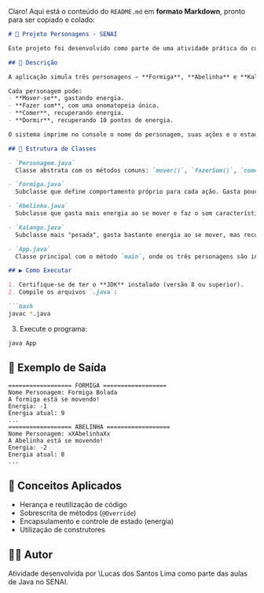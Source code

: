 Claro! Aqui está o conteúdo do `README.md` em **formato Markdown**, pronto para ser copiado e colado:

````markdown
# 🐜 Projeto Personagens - SENAI

Este projeto foi desenvolvido como parte de uma atividade prática do curso do SENAI, com o objetivo de exercitar conceitos de **Programação Orientada a Objetos (POO)** em Java, como **herança**, **polimorfismo**, **classes abstratas** e **métodos sobrescritos**.

## 📄 Descrição

A aplicação simula três personagens — **Formiga**, **Abelinha** e **Kalango** — que possuem comportamentos semelhantes, mas com variações nos efeitos de suas ações. Todos herdam da classe abstrata `Personagem`, que define os métodos e atributos base.

Cada personagem pode:
- **Mover-se**, gastando energia.
- **Fazer som**, com uma onomatopeia única.
- **Comer**, recuperando energia.
- **Dormir**, recuperando 10 pontos de energia.

O sistema imprime no console o nome do personagem, suas ações e o estado atual de energia.

## 🧩 Estrutura de Classes

- `Personagem.java`  
  Classe abstrata com os métodos comuns: `mover()`, `fazerSom()`, `comer()` e `dormir()`.

- `Formiga.java`  
  Subclasse que define comportamento próprio para cada ação. Gasta pouca energia ao mover e recupera pouca energia ao comer.

- `Abelinha.java`  
  Subclasse que gasta mais energia ao se mover e faz o som característico **"Bzzzz!"**.

- `Kalango.java`  
  Subclasse mais "pesada", gasta bastante energia ao se mover, mas recupera mais ao comer.

- `App.java`  
  Classe principal com o método `main`, onde os três personagens são instanciados e interagem com o sistema.

## ▶️ Como Executar

1. Certifique-se de ter o **JDK** instalado (versão 8 ou superior).
2. Compile os arquivos `.java`:

```bash
javac *.java
````

3. Execute o programa:

```bash
java App
```

## 📌 Exemplo de Saída

```text
================== FORMIGA ==================
Nome Personagem: Formiga Bolada
A formiga está se movendo!
Energia: -1
Energia atual: 9
...
================== ABELINHA ==================
Nome Personagem: xXAbelinhaXx
A Abelinha está se movendo!
Energia: -2
Energia atual: 8
...
```

## 🎯 Conceitos Aplicados

* Herança e reutilização de código
* Sobrescrita de métodos (`@Override`)
* Encapsulamento e controle de estado (energia)
* Utilização de construtores

## 👨‍🏫 Autor

Atividade desenvolvida por \Lucas dos Santos Lima como parte das aulas de Java no SENAI.

